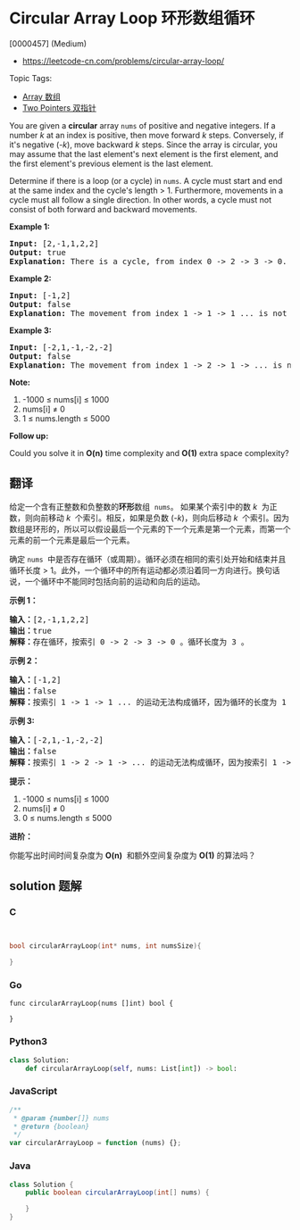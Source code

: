 # Circular Array Loop 环形数组循环

[0000457] (Medium)

- https://leetcode-cn.com/problems/circular-array-loop/

Topic Tags:

- [Array 数组](https://leetcode-cn.com/tag/array/)
- [Two Pointers 双指针](https://leetcode-cn.com/tag/two-pointers/)

You are given a **circular** array `nums` of positive and negative integers. If a number _k_ at an index is positive, then move forward _k_ steps. Conversely, if it's negative (-_k_), move backward *k* steps. Since the array is circular, you may assume that the last element's next element is the first element, and the first element's previous element is the last element.

Determine if there is a loop (or a cycle) in `nums`. A cycle must start and end at the same index and the cycle's length > 1. Furthermore, movements in a cycle must all follow a single direction. In other words, a cycle must not consist of both forward and backward movements.

**Example 1:**

<pre><b>Input:</b> [2,-1,1,2,2]
<b>Output:</b> true
<b>Explanation:</b> There is a cycle, from index 0 -&gt; 2 -&gt; 3 -&gt; 0. The cycle's length is 3.
</pre>

**Example 2:**

<pre><b>Input:</b> [-1,2]
<b>Output:</b> false
<b>Explanation:</b> The movement from index 1 -&gt; 1 -&gt; 1 ... is not a cycle, because the cycle's length is 1. By definition the cycle's length must be greater than 1.
</pre>

**Example 3:**

<pre><b>Input:</b> [-2,1,-1,-2,-2]
<b>Output:</b> false
<b>Explanation:</b> The movement from index 1 -&gt; 2 -&gt; 1 -&gt; ... is not a cycle, because movement from index 1 -&gt; 2 is a forward movement, but movement from index 2 -&gt; 1 is a backward movement. All movements in a cycle must follow a single direction.</pre>

**Note:**

1.  \-1000 ≤ nums\[i\] ≤ 1000
2.  nums\[i\] ≠ 0
3.  1 ≤ nums.length ≤ 5000

**Follow up:**

Could you solve it in **O(n)** time complexity and **O(1)** extra space complexity?

## 翻译

给定一个含有正整数和负整数的**环形**数组  `nums`。 如果某个索引中的数 *k*  为正数，则向前移动 *k*  个索引。相反，如果是负数 (_\-k_)，则向后移动 *k*  个索引。因为数组是环形的，所以可以假设最后一个元素的下一个元素是第一个元素，而第一个元素的前一个元素是最后一个元素。

确定 `nums`  中是否存在循环（或周期）。循环必须在相同的索引处开始和结束并且循环长度 > 1。此外，一个循环中的所有运动都必须沿着同一方向进行。换句话说，一个循环中不能同时包括向前的运动和向后的运动。



**示例 1：**

<pre><strong>输入：</strong>[2,-1,1,2,2]
<strong>输出：</strong>true
<strong>解释：</strong>存在循环，按索引 0 -&gt; 2 -&gt; 3 -&gt; 0 。循环长度为 3 。
</pre>

**示例 2：**

<pre><strong>输入：</strong>[-1,2]
<strong>输出：</strong>false
<strong>解释：</strong>按索引 1 -&gt; 1 -&gt; 1 ... 的运动无法构成循环，因为循环的长度为 1 。根据定义，循环的长度必须大于 1 。
</pre>

**示例 3:**

<pre><strong>输入：</strong>[-2,1,-1,-2,-2]
<strong>输出：</strong>false
<strong>解释：</strong>按索引 1 -&gt; 2 -&gt; 1 -&gt; ... 的运动无法构成循环，因为按索引 1 -&gt; 2 的运动是向前的运动，而按索引 2 -&gt; 1 的运动是向后的运动。一个循环中的所有运动都必须沿着同一方向进行。</pre>

**提示：**

1.  \-1000 ≤ nums\[i\] ≤ 1000
2.  nums\[i\] ≠ 0
3.  0 ≤ nums.length ≤ 5000

**进阶：**

你能写出时间时间复杂度为 **O(n)**  和额外空间复杂度为 **O(1)** 的算法吗？

## solution 题解

### C

```c


bool circularArrayLoop(int* nums, int numsSize){

}


```

### Go

```golang
func circularArrayLoop(nums []int) bool {

}
```

### Python3

```python
class Solution:
    def circularArrayLoop(self, nums: List[int]) -> bool:

```

### JavaScript

```javascript
/**
 * @param {number[]} nums
 * @return {boolean}
 */
var circularArrayLoop = function (nums) {};
```

### Java

```java
class Solution {
    public boolean circularArrayLoop(int[] nums) {

    }
}
```
